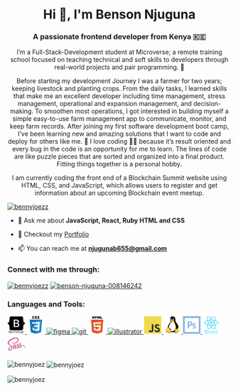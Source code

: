 <h1 align="center">Hi 👋, I'm Benson Njuguna</h1>
<h3 align="center">A passionate frontend developer from Kenya 🇰🇪</h3>

<p align="center">
  I’m a Full-Stack-Development student at Microverse; a remote training school focused on teaching technical and soft skills to developers through real-world projects and pair programming. 🏁 
  <p align="center">Before starting my development Journey I was a farmer for two years; keeping livestock and planting crops. From the daily tasks, I learned skills that make me an excellent developer including time management, stress management, operational and expansion management, and decision-making. To smoothen most operations, I got interested in building myself a simple easy-to-use farm management app to communicate, monitor, and keep farm records. After joining my first software development boot camp, I’ve been learning new and amazing solutions that I want to code and deploy for others like me. 🏴 I love coding 👨‍💻 because it’s result oriented and every bug in the code is an opportunity for me to learn.  The lines of code are like puzzle pieces that are sorted and organized into a final product. Fitting things together is a personal hobby.</p>
  <p align="center">I am currently coding the front end of a Blockchain Summit website using HTML, CSS, and JavaScript, which allows users to register and get information about an upcoming Blockchain event meetup. </p>

</p>

<p align="left"> <a href="https://twitter.com/bennyjoezz" target="blank"><img src="https://img.shields.io/twitter/follow/bennyjoezz?logo=twitter&style=for-the-badge" alt="bennyjoezz" /></a> </p>

- 💬 Ask me about **JavaScript, React, Ruby HTML and CSS**
- 🔗 Checkout my [Portfolio](https://microvese-projects.github.io/Portfolio/)

- 📫 You can reach me at **njugunab655@gmail.com**

<h3 align="left">Connect with me through:</h3>
<p align="left">
<a href="https://twitter.com/bennyjoezz" target="blank"><img align="center" src="https://raw.githubusercontent.com/rahuldkjain/github-profile-readme-generator/master/src/images/icons/Social/twitter.svg" alt="bennyjoezz" height="30" width="40" /></a>
<a href="https://linkedin.com/in/benson-njuguna-008146242" target="blank"><img align="center" src="https://raw.githubusercontent.com/rahuldkjain/github-profile-readme-generator/master/src/images/icons/Social/linked-in-alt.svg" alt="benson-njuguna-008146242" height="30" width="40" /></a>
</p>

<h3 align="left">Languages and Tools:</h3>
<p align="left"> <a href="https://getbootstrap.com" target="_blank" rel="noreferrer"> <img src="https://raw.githubusercontent.com/devicons/devicon/master/icons/bootstrap/bootstrap-plain-wordmark.svg" alt="bootstrap" width="40" height="40"/> </a> <a href="https://www.w3schools.com/css/" target="_blank" rel="noreferrer"> <img src="https://raw.githubusercontent.com/devicons/devicon/master/icons/css3/css3-original-wordmark.svg" alt="css3" width="40" height="40"/> </a> <a href="https://www.figma.com/" target="_blank" rel="noreferrer"> <img src="https://www.vectorlogo.zone/logos/figma/figma-icon.svg" alt="figma" width="40" height="40"/> </a> <a href="https://git-scm.com/" target="_blank" rel="noreferrer"> <img src="https://www.vectorlogo.zone/logos/git-scm/git-scm-icon.svg" alt="git" width="40" height="40"/> </a> <a href="https://www.w3.org/html/" target="_blank" rel="noreferrer"> <img src="https://raw.githubusercontent.com/devicons/devicon/master/icons/html5/html5-original-wordmark.svg" alt="html5" width="40" height="40"/> </a> <a href="https://www.adobe.com/in/products/illustrator.html" target="_blank" rel="noreferrer"> <img src="https://www.vectorlogo.zone/logos/adobe_illustrator/adobe_illustrator-icon.svg" alt="illustrator" width="40" height="40"/> </a> <a href="https://developer.mozilla.org/en-US/docs/Web/JavaScript" target="_blank" rel="noreferrer"> <img src="https://raw.githubusercontent.com/devicons/devicon/master/icons/javascript/javascript-original.svg" alt="javascript" width="40" height="40"/> </a> <a href="https://www.linux.org/" target="_blank" rel="noreferrer"> <img src="https://raw.githubusercontent.com/devicons/devicon/master/icons/linux/linux-original.svg" alt="linux" width="40" height="40"/> </a> <a href="https://www.photoshop.com/en" target="_blank" rel="noreferrer"> <img src="https://raw.githubusercontent.com/devicons/devicon/master/icons/photoshop/photoshop-line.svg" alt="photoshop" width="40" height="40"/> </a> <a href="https://reactjs.org/" target="_blank" rel="noreferrer"> <img src="https://raw.githubusercontent.com/devicons/devicon/master/icons/react/react-original-wordmark.svg" alt="react" width="40" height="40"/> </a> <a href="https://sass-lang.com" target="_blank" rel="noreferrer"> <img src="https://raw.githubusercontent.com/devicons/devicon/master/icons/sass/sass-original.svg" alt="sass" width="40" height="40"/> </a> </p>

<p><img align="left" src="https://github-readme-stats.vercel.app/api/top-langs?username=bennyjoez&show_icons=true&locale=en&layout=compact" alt="bennyjoez" /></p>

<p>&nbsp;<img align="center" src="https://github-readme-stats.vercel.app/api?username=bennyjoez&show_icons=true&locale=en" alt="bennyjoez" /></p>

<p><img align="center" src="https://github-readme-streak-stats.herokuapp.com/?user=bennyjoez&" alt="bennyjoez" /></p>
